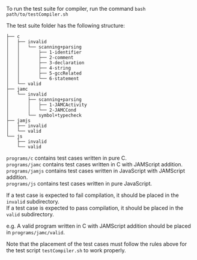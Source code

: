 To run the test suite for compiler, run the command `bash path/to/testCompiler.sh`

The test suite folder has the following structure:
```
├── c
│   ├── invalid
│   │   └── scanning+parsing
│   │       ├── 1-identifier
│   │       ├── 2-comment
│   │       ├── 3-declaration
│   │       ├── 4-string
│   │       ├── 5-gccRelated
│   │       └── 6-statement
│   └── valid
├── jamc
│   └── invalid
│       ├── scanning+parsing
│       │   ├── 1-JAMCActivity
│       │   └── 2-JAMCCond
│       └── symbol+typecheck
├── jamjs
│   ├── invalid
│   └── valid
└── js
    ├── invalid
    └── valid
```

`programs/c` contains test cases written in pure C. <br>
`programs/jamc` contains test cases written in C with JAMScript addition. <br>
`programs/jamjs` contains test cases written in JavaScript with JAMScript addition. <br>
`programs/js` contains test cases written in pure JavaScript. <br>

If a test case is expected to fail compilation, it should be placed in the `invalid` subdirectory. <br>
If a test case is expected to pass compilation, it should be placed in the `valid` subdirectory. <br>

e.g. A valid program written in C with JAMScript addition should be placed in `programs/jamc/valid`.

Note that the placement of the test cases must follow the rules above for the test script `testCompiler.sh` to work properly.
